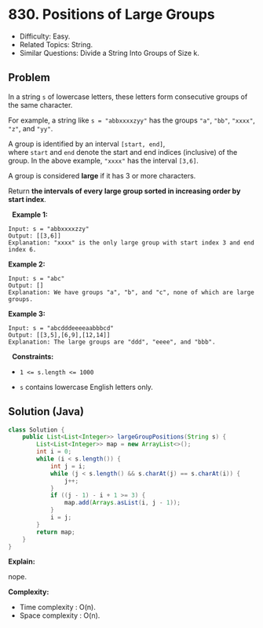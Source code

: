 # 830. Positions of Large Groups

- Difficulty: Easy.
- Related Topics: String.
- Similar Questions: Divide a String Into Groups of Size k.

## Problem

In a string ```s``` of lowercase letters, these letters form consecutive groups of the same character.

For example, a string like ```s = "abbxxxxzyy"``` has the groups ```"a"```, ```"bb"```, ```"xxxx"```, ```"z"```, and ```"yy"```.

A group is identified by an interval ```[start, end]```, where ```start``` and ```end``` denote the start and end indices (inclusive) of the group. In the above example, ```"xxxx"``` has the interval ```[3,6]```.

A group is considered **large** if it has 3 or more characters.

Return **the intervals of every **large** group sorted in **increasing order by start index****.

 
**Example 1:**

```
Input: s = "abbxxxxzzy"
Output: [[3,6]]
Explanation: "xxxx" is the only large group with start index 3 and end index 6.
```

**Example 2:**

```
Input: s = "abc"
Output: []
Explanation: We have groups "a", "b", and "c", none of which are large groups.
```

**Example 3:**

```
Input: s = "abcdddeeeeaabbbcd"
Output: [[3,5],[6,9],[12,14]]
Explanation: The large groups are "ddd", "eeee", and "bbb".
```

 
**Constraints:**


	
- ```1 <= s.length <= 1000```
	
- ```s``` contains lowercase English letters only.



## Solution (Java)

```java
class Solution {
    public List<List<Integer>> largeGroupPositions(String s) {
        List<List<Integer>> map = new ArrayList<>();
        int i = 0;
        while (i < s.length()) {
            int j = i;
            while (j < s.length() && s.charAt(j) == s.charAt(i)) {
                j++;
            }
            if ((j - 1) - i + 1 >= 3) {
                map.add(Arrays.asList(i, j - 1));
            }
            i = j;
        }
        return map;
    }
}
```

**Explain:**

nope.

**Complexity:**

* Time complexity : O(n).
* Space complexity : O(n).

